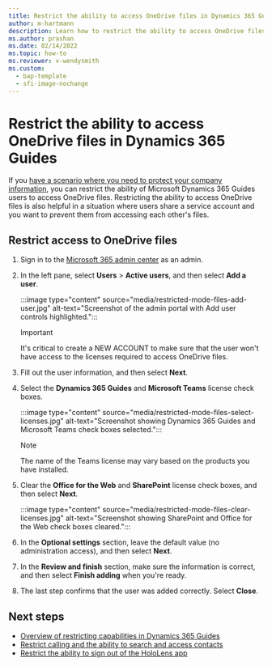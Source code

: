 ```yaml
---
title: Restrict the ability to access OneDrive files in Dynamics 365 Guides
author: m-hartmann
description: Learn how to restrict the ability to access OneDrive files in Microsoft Dynamics 365 Guides.
ms.author: prashan
ms.date: 02/14/2022
ms.topic: how-to
ms.reviewer: v-wendysmith
ms.custom:
  - bap-template
  - sfi-image-nochange
---
```


# Restrict the ability to access OneDrive files in Dynamics 365 Guides

If you [have a scenario where you need to protect your company information](restricted-mode-overview.md), you can restrict the ability of Microsoft Dynamics 365 Guides users to access OneDrive files. Restricting the ability to access OneDrive files is also helpful in a situation where users share a service account and you want to prevent them from accessing each other's files.

## Restrict access to OneDrive files

1. Sign in to the [Microsoft 365 admin center](https://admin.microsoft.com/Adminportal/Home?#/users) as an admin.

1. In the left pane, select **Users** > **Active users**, and then select **Add a user**.

   :::image type="content" source="media/restricted-mode-files-add-user.jpg" alt-text="Screenshot of the admin portal with Add user controls highlighted.":::

    > [!IMPORTANT]
    > It's critical to create a NEW ACCOUNT to make sure that the user won't have access to the licenses required to access OneDrive files.

1. Fill out the user information, and then select **Next**.

1. Select the **Dynamics 365 Guides** and **Microsoft Teams** license check boxes.

   :::image type="content" source="media/restricted-mode-files-select-licenses.jpg" alt-text="Screenshot showing Dynamics 365 Guides and Microsoft Teams check boxes selected.":::

    > [!NOTE]
    > The name of the Teams license may vary based on the products you have installed.

1. Clear the **Office for the Web** and **SharePoint** license check boxes, and then select **Next**.

   :::image type="content" source="media/restricted-mode-files-clear-licenses.jpg" alt-text="Screenshot showing SharePoint and Office for the Web check boxes cleared.":::

1. In the **Optional settings** section, leave the default value (no administration access), and then select **Next**.

1. In the **Review and finish** section, make sure the information is correct, and then select **Finish adding** when you're ready.

1. The last step confirms that the user was added correctly. Select **Close**.

## Next steps

- [Overview of restricting capabilities in Dynamics 365 Guides](restricted-mode-overview.md)
- [Restrict calling and the ability to search and access contacts](restricted-mode-calling.md)
- [Restrict the ability to sign out of the HoloLens app](restricted-mode-signout.md)
